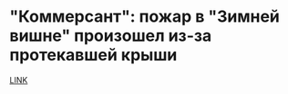 # "Коммерсант": пожар в "Зимней вишне" произошел из-за протекавшей крыши



[LINK](https://varlamov.ru/2882128.html)